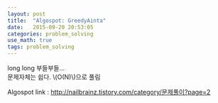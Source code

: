 ```yaml
---
layout: post
title:  "Algospot: GreedyAinta"
date:   2015-09-20 20:53:05 
categories: problem_solving
use_math: true
tags: problem_solving
---
```


long long 부들부들...<br/>
문제자체는 쉽다.  \\(O(N)\\)으로 풀림<br/>

Algospot link : <a href="http://nailbrainz.tistory.com/category/%EB%AC%B8%EC%A0%9C%ED%92%80%EC%9D%B4?page=2" style="background-color: white; color: #333333; font-family: Dotum, Verdana, AppleGothic, sans-serif; font-size: 12px; text-decoration-line: none;">http://nailbrainz.tistory.com/category/문제풀이?page=2</a>


[quan]: https://github.com/nailbrainz/Algospot/blob/master/QUANTIZE/QUANTIZE.cpp